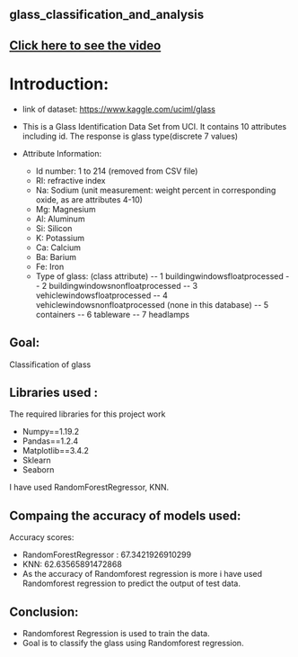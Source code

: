 ## glass_classification_and_analysis
## [Click here to see the video](https://drive.google.com/file/d/1VeE4EABxP93tQM0Mq9IvKWEC9e32NRjW/view?usp=sharing)
# Introduction:
- link of dataset: https://www.kaggle.com/uciml/glass

- This is a Glass Identification Data Set from UCI. It contains 10 attributes including id. The response is glass type(discrete 7 values)

- Attribute Information:
    - Id number: 1 to 214 (removed from CSV file)
    - RI: refractive index
    - Na: Sodium (unit measurement: weight percent in corresponding oxide, as are attributes 4-10)
    - Mg: Magnesium
    - Al: Aluminum
    - Si: Silicon
    - K: Potassium
    - Ca: Calcium
    - Ba: Barium
    - Fe: Iron
    - Type of glass: (class attribute) 
             -- 1 buildingwindowsfloatprocessed 
             -- 2 buildingwindowsnonfloatprocessed 
             -- 3 vehiclewindowsfloatprocessed
             -- 4 vehiclewindowsnonfloatprocessed (none in this database) 
             -- 5 containers 
             -- 6 tableware 
             -- 7 headlamps

## Goal:
Classification of glass

## Libraries used :
The required libraries for this project work
- Numpy==1.19.2
- Pandas==1.2.4
- Matplotlib==3.4.2
- Sklearn
- Seaborn


I have used RandomForestRegressor, KNN.

## Compaing the accuracy of models used:
Accuracy scores:
- RandomForestRegressor : 67.3421926910299
- KNN: 62.63565891472868
- As the accuracy of Randomforest regression is more i have used Randomforest regression to predict the output of test data.

## Conclusion:
- Randomforest Regression is used to train the data.
- Goal is to classify the glass using Randomforest regression.

